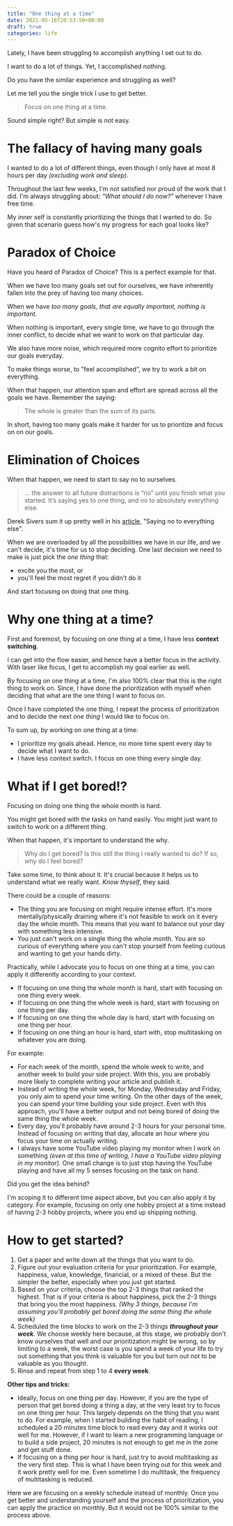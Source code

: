 ```yaml
---
title: "One thing at a time"
date: 2021-05-16T20:53:50+08:00
draft: true
categories: life
---
```


Lately, I have been struggling to accomplish anything I set out to do.

I want to do a lot of things. Yet, I accomplished nothing.

Do you have the similar experience and struggling as well?

Let me tell you the single trick I use to get better.

> Focus on one thing at a time.

Sound simple right? But simple is not easy.

# The fallacy of having many goals

I wanted to do a lot of different things, even though I only have
at most 8 hours per day _(excluding work and sleep)_.

Throughout the last few weeks, I'm not satisfied nor proud
of the work that I did. I'm always struggling about: _"What should I do now?"_
whenever I have free time.

My inner self is constantly prioritizing the things that I wanted to do.
So given that scenario guess how's my progress for each goal looks like?

# Paradox of Choice

Have you heard of Paradox of Choice? This is a perfect example for that.

When we have too many goals set out for ourselves,
we have inherently fallen into the prey of having too many choices.

When we have _too many goals, that are equally important, nothing is important._

When nothing is important, every single time, we have to go through the inner
conflict, to decide what we want to work on that particular day.

We also have more noise, which required more cognito effort to prioritize our goals everyday.

To make things worse, to "feel accomplished", we try to work a bit on everything.

When that happen, our attention span and effort are spread across all the goals
we have. Remember the saying:

> The whole is greater than the sum of its parts.

In short, having too many goals make it harder for us to prioritize and
focus on on our goals.

# Elimination of Choices

When that happen, we need to start to say no to ourselves.

> ... the answer to all future distractions is “no” until you finish what you started. It’s saying yes to one thing, and no to absolutely everything else.

Derek Sivers sum it up pretty well in his [article][0], "Saying no to
everything else".

When we are overloaded by all the possibilities we have in our life, and we
can't decide, it's time for us to stop deciding. One last decision we need to
make is just pick the _one thing_ that:

- excite you the most, _or_
- you'll feel the most regret if you didn't do it

And start focusing on doing that one thing.

# Why one thing at a time?

First and foremost, by focusing on one thing at a time, I have less **context switching**.

I can get into the flow easier, and hence have a better focus in the activity.
With laser like focus, I get to accomplish my goal earlier as well.

By focusing on one thing at a time, I'm also 100% clear that this is the right
thing to work on. Since, I have done the prioritization with myself when
deciding that what are the one thing I want to focus on.

Once I have completed the one thing, I repeat the process of prioritization
and to decide the next _one thing_ I would like to focus on.

To sum up, by working on one thing at a time:

- I prioritize my goals ahead. Hence, no more time spent every day to decide
  what I want to do.
- I have less context switch. I focus on one thing every single day.


# What if I get bored!?

Focusing on doing one thing the whole month is hard.

You might get bored with the tasks on hand easily. You might just want to
switch to work on a different thing.

When that happen, it's important to understand the why.

> Why do I get bored? Is this still the thing I really wanted to do?
> If so, why do I feel bored?

Take some time, to think about it. It's crucial because it helps us to
understand what we really want. _Know thyself_, they said.

There could be a couple of reasons:

- The thing you are focusing on might require intense effort. It's more
  mentally/physically draining where it's not feasible to work on it every
  day the whole month. This means that you want to balance out your day
  with something less intensive.
- You just can't work on a single thing the whole month. You are so curious of
  everything where you can't stop yourself from feeling curious and wanting to
  get your hands dirty.

Practically, while I advocate you to focus on one thing at a time, you can
apply it differently according to your context.

- If focusing on one thing the whole month is hard, start with focusing on one
  thing every week.
- If focusing on one thing the whole week is hard, start with focusing on one
  thing per day.
- If focusing on one thing the whole day is hard, start with focusing on one
  thing per hour.
- If focusing on one thing an hour is hard, start with, stop
  multitasking on whatever you are doing.

For example:
- For each week of the month, spend the whole week to write, and another week to
  build your side project. With this, you are probably more likely to complete
  writing your article and publish it.
- Instead of writing the whole week, for Monday, Wednesday and Friday,
  you only aim to spend your time writing. On the other days of the week,
  you can spend your time building your side project. Even with this approach,
  you'll have a better output and not being bored of doing the same thing the whole week.
- Every day, you'll probably have around 2-3 hours for your personal time.
  Instead of focusing on writing that day, allocate an hour where you focus
  your time on actually writing.
- I always have some YouTube video playing my monitor when I work
  on something _(even at this time of writing, I have a YouTube video playing in my monitor)_.
  One small change is to just stop having the YouTube playing and have all my 5 senses
  focusing on the task on hand.

Did you get the idea behind?

I'm scoping it to different time aspect above, but you can also apply
it by category. For example, focusing on only one hobby project at a time
instead of having 2-3 hobby projects, where you end up shipping nothing.

# How to get started?

1. Get a paper and write down all the things that you want to do.
2. Figure out your evaluation criteria for your prioritization. For example,
happiness, value, knowledge, financial, or a mixed of these. But the simpler
the better, especially when you just get started.
3. Based on your criteria, choose the top 2-3 things that ranked the highest.
That is if your criteria is about happiness, pick the 2-3 things that bring
you the most happiness. _(Why 3 things, because I'm assuming you'll probably
get bored doing the same thing the whole week)_
4. Scheduled the time blocks to work on the 2-3 things _**throughout your week**_.
We choose weekly here because, at this stage, we probably don't know
ourselves that well and our prioritization might be wrong, so by
limiting to a week, the worst case is you spend a week of your life to
try out something that you think is valuable for you but turn out not to be
valuable as you thought.
5. Rinse and repeat from step 1 to 4 **every week**.

**Other tips and tricks:**

- Ideally, focus on one thing per day. However, if you are the type of person
  that get bored doing a thing a day, at the very least try to focus on one
  thing per hour. This largely depends on the thing that you want to do. For
  example, when I started building the habit of reading, I scheduled a 20
  minutes time block to read every day and it works out well for me. However,
  if I want to learn a new programming language or to build a side project, 20
  minutes is not enough to get me in the zone and get stuff done.
- If focusing on a thing per hour is hard, just try to avoid multitasking as
  the very first step. This is what I have been trying out for this week and
  it work pretty well for me. Even sometime I do multitask, the frequency of
  multitasking is reduced.

Here we are focusing on a weekly schedule instead of monthly. Once you get
better and understanding yourself and the process of prioritization, you can
apply the practice on monthly. But it would not be 100% similar to the process
above.

[0]: https://sive.rs/no2

